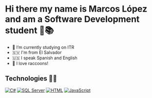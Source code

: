 # Hi there my name is Marcos López and am a Software Development student 🦝📚

- 🔭 I’m currently studying on ITR 
- 🇸🇻 I'm from El Salvador 
- 🇺🇸 I speak Spanish and English
- 🦝 I love raccoons!

## Technologies 👨‍🔧

[![C#](https://img.shields.io/badge/C%23-239120?style=for-the-badge&logo=c-sharp&logoColor=white)]()
[![SQL Server](https://img.shields.io/badge/SQLServer-CC2927?style=for-the-badge&logo=MicrosoftSQLServer&logoColor=white&labelColor=101010)]()
[![HTML](https://img.shields.io/badge/HTML5-E34F26?style=for-the-badge&logo=html5&logoColor=white)]()
[![JavaScript](https://img.shields.io/badge/JavaScript-F7DF1E?style=for-the-badge&logo=javascript&logoColor=white&labelColor=101010)]()
